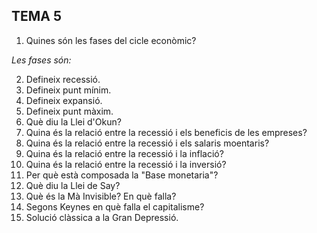 ## TEMA 5  
1. Quines són les fases del cicle econòmic?  

*Les fases són:*  

2. Defineix recessió.  
3. Defineix punt mínim.  
4. Defineix expansió.  
5. Defineix punt màxim.  
6. Què diu la Llei d'Okun?  
7. Quina és la relació entre la recessió i els beneficis de les empreses?  
8. Quina és la relació entre la recessió i els salaris moentaris?  
9. Quina és la relació entre la recessió i la inflació?  
10. Quina és la relació entre la recessió i la inversió?  
11. Per què està composada la "Base monetaria"?  
12. Què diu la Llei de Say?  
13. Què és la Mà Invisible? En què falla?  
14. Segons Keynes en què falla el capitalisme?  
15. Solució clàssica a la Gran Depressió.  
